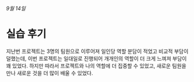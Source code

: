 ###### 9월 14일

# 실습 후기

지난번 프로젝트는 3명의 팀원으로 이루어져 일인당 역할 분담이 적었고 비교적 부담이 덜했는데, 이번 프로젝트는 일대일로 진행되어 개개인의 역할이 더 크게 느껴져 부담이 꽤 있었다. 하지만 따라서 프로젝트와 나의 역할에 더 집중할 수 있었고, 새로운 팀원을 만나 새로운 것을 더 많이 배울 수 있었다.
